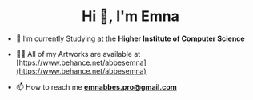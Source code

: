 <h1 align="center">Hi 👋, I'm Emna</h1>

- 🔭 I’m currently Studying at the **Higher Institute of Computer Science**

- 👨‍💻 All of my Artworks are available at [https://www.behance.net/abbesemna](https://www.behance.net/abbesemna)

- 📫 How to reach me **emnabbes.pro@gmail.com**

